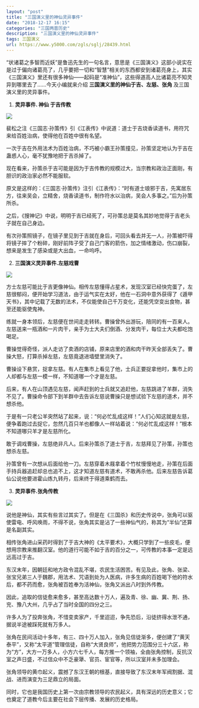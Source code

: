 ```yaml
---
layout: "post"
title: "三国演义里的神仙灵异事件"
date: "2018-12-17 16:15"
categories: "三国两晋历史"
description: "三国演义里的神仙灵异事件"
tags: 三国演义
url: https://www.y5000.com/zgls/sglj/28439.html
---
```






“状诸葛之多智而近妖”是鲁迅先生的一句名言，意思是《三国演义》这部小说实在是过于偏向诸葛亮了，几乎要把一切和“智慧”相关的东西都安到诸葛亮身上，其实《三国演义》里还有很多神仙——起码是“准神仙”，这些得道高人比诸葛亮不知灵异到哪里去了……今天小编就来介绍
**三国演义里的神仙于吉、左慈、张角** 及三国演义里的灵异事件。

1. **灵异事件. **神仙** 于吉传教**

![](https://img.y5000.com/uploads/allimg/180206/13-1P20611394cU.jpg)

裴松之注《三国志·孙策传》引《江表传》中说道：道士于吉烧香读道书，用符咒来给百姓治病，使得他在百姓中很有名望。

一次于吉在外用法术为百姓治病，不巧被小霸王孙策撞见，孙策坚定地认为于吉在蛊惑人心，毫不犹豫地把于吉杀掉了。

现在看来，孙策杀于吉可能是因为于吉传教的规模过大，当宗教和政治正面刚，有胆识的政治家必然不能服软。

原文是这样的：《三国志·孙策传》注引《江表传》：“时有道士琅邪于吉，先寓居东方，往来吴会，立精舍，烧香读道书，制作符水以治病，吴会人多事之。”后为孙策所杀。

之后，《搜神记》中说，明明于吉已经死了，可孙策总是莫名其妙地觉得于吉老头子就在自己身边。

有次孙策照镜子，在镜子里见到于吉就在身后，可回头看去并无一人，孙策被吓得将镜子摔了个粉碎，刚好前阵子受了自己门客的箭伤，加之情绪激动，伤口崩裂，想来是发生了感染或是大出血，一命呜呼。

2. **三国演义灵异事件.左慈戏曹**

![](https://img.y5000.com/uploads/allimg/180206/13-1P2061140215S.jpg)

方士左慈可能比于吉更像神仙。相传左慈懂得占星术，发现汉室已经快完蛋了，左慈很郁闷，便开始学习道法，由于运气实在太好，他在一石洞中意外获得了《遁甲天书》，其中记载了无数的法术，不仅能使自己千万变化，还能凭空变出食物，甚至还能驱使鬼神。

练就一身本领后，左慈便在世间走走转转。曹操曾外出游玩，陪同的有一百来人。左慈送来一瓶酒和一片肉干，亲手为士大夫们倒酒、分发肉干，每位士大夫都吃饱喝足。

曹操觉得奇怪，派人走访了卖酒的店铺，原来店里的酒和肉干昨天全部丢失了。曹操大怒，打算杀掉左慈，左慈竟退进墙壁里消失了。

曹操设下悬赏，捉拿左慈。有人在集市上看见了他，士兵正要捉拿他时，集市上的人却都与左慈一模一样，不知道哪一个才是左慈。

后来，有人在山顶遇见左慈，闻声赶到的士兵就又追赶他，左慈跳进了羊群，消失不见了。曹操命令部下到羊群中去告诉左慈说曹操只是想试验下左慈的道术，并不想杀他。

于是有一只老公羊突然站了起来，说：“何必忙乱成这样！”人们心知这就是左慈，便争着跑过去捉它，忽然几百只羊也都像人一样站着说：“何必忙乱成这样！”根本不知道哪只羊才是左慈所化。

敢于调戏曹操，左慈绝非凡人。后来孙策杀了道士于吉，左慈拜见了孙策，孙策也想杀左慈。

孙策曾有一次想从后面给他一刀。左慈穿着木屐拿着个竹杖慢慢地走，孙策在后面手持兵器追赶却总也追不上，这才知道左慈有道术，不敢再杀他。后来左慈告诉葛仙公说他要进霍山炼九转丹，后来终于得道乘鹤而去。

3. **灵异事件.张角传教**

![](https://img.y5000.com/uploads/allimg/180206/13-1P206114005M2.jpg)

说他是神仙，其实有些言过其实了。但是在《三国杀》和历史传说中，张角可以驱使雷电、呼风唤雨，不得不说，张角其实是沾了一些神仙气的，称其为“半仙”还算是名副其实。

相传张角进山采药时得到了于吉大神的《太平要术》，大概只学到了一些皮毛，便想用宗教来推翻汉室。他的道行可能不如于吉的百分之一，可传教的本事一定是远远高过于吉。

东汉末年，因朝廷和地方政令混乱不堪，农民生活困苦。有见及此，张角、张梁、张宝兄弟三人于魏郡，用法术、咒语到处为人医病，许多生病的百姓喝下他的符水后，都不药而愈，张角被百姓奉为活神仙，张角又派出八时到外传教。

因此，追取的信徒愈来愈多，甚至高达数十万人，遍及青、徐、幽、冀、荆、扬、兖、豫八大州，几乎占了当时全国的四分之三。

许多人为了投奔张角，不惜变卖家产，千里迢迢，争先恐后，沿徒挤得水泄不通，据说半途被踩死就有万多人。

张角在民间活动十多年，有三、四十万人加入，张角见信徒渐多，便创建了“黄天泰平”，又称“太平道”管理信徒，自称“大贤良师”，他把势力范围分三十六区，称为“方”，大方一万多人，小方六七千人，每方推一个领袖，全由张角控制，反抗汉室之声日盛，不过信众中不乏豪犟、官员、宦官等，所以汉室并未多加理会。

张角领导的黄巾起义，震撼了东汉王朝的根基，直接导致了东汉末年军阀割据、混战、进而演变为三足鼎立的局面。

同时，它也是我国历史上第一次由宗教领导的农民起义，具有深远的历史意义；它也奠定了道教今后主要在社会下层传播、发展的历史格局。
